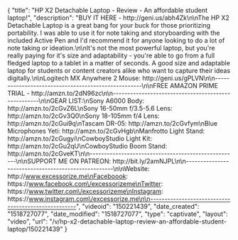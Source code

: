 {
    "title": "HP X2 Detachable Laptop - Review - An affordable student laptop!",
    "description": "BUY IT HERE - http:\/\/geni.us\/abh4Zk\n\nThe HP X2 Detachable Laptop is a great bang for your buck for those prioritizing portability. I was able to use it for note taking and storyboarding with the included Active Pen and I'd recommend it for anyone looking to do a lot of note taking or ideation.\n\nIt's not the most powerful laptop, but you're really paying for it's size and adaptability - you're able to go from a full fledged laptop to a tablet in a matter of seconds. A good size and adaptable laptop for students or content creators alike who want to capture their ideas digitally.\n\nLogitech MX Anywhere 2 Mouse: http:\/\/geni.us\/gPLVN\n\n----------------------------------------------------\n\nFREE AMAZON PRIME TRIAL - http:\/\/amzn.to\/2dN96zc\n\n----------------------------------------------------\n\nGEAR LIST:\nSony A6000 Body: http:\/\/amzn.to\/2cGvZ6L\nSony 16-50mm f\/3.5-5.6 Lens: http:\/\/amzn.to\/2cGv3Q0\nSony 18-105mm f\/4 Lens: http:\/\/amzn.to\/2cGui9q\nTascam DR-05: http:\/\/amzn.to\/2cGvfym\nBlue Microphones Yeti: http:\/\/amzn.to\/2cGvHgb\nManfrotto Light Stand: http:\/\/amzn.to\/2cGugyi\nCowboyStudio Light Kit: http:\/\/amzn.to\/2cGu2qU\nCowboyStudio Boom Stand: http:\/\/amzn.to\/2cGveKT\n\n----------------------------------------------------\n\nSUPPORT ME ON PATREON: http:\/\/bit.ly\/2amNJPL\n\n----------------------------------------------------\n\nWebsite: http:\/\/www.excessorize.me\nFaceboook: https:\/\/www.facebook.com\/excessorizeme\nTwitter: https:\/\/www.twitter.com\/excessorizeme\nInstagram: https:\/\/www.instagram.com\/excessorize.me\n\n----------------------------------------------------",
    "videoid": "150221439",
    "date_created": "1518727077",
    "date_modified": "1518727077",
    "type": "captivate",
    "layout": "video",
    "url": "\/v\/hp-x2-detachable-laptop-review-an-affordable-student-laptop\/150221439"
}